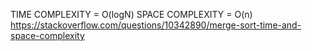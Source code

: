 TIME COMPLEXITY = O(logN)
SPACE COMPLEXITY = O(n)
https://stackoverflow.com/questions/10342890/merge-sort-time-and-space-complexity